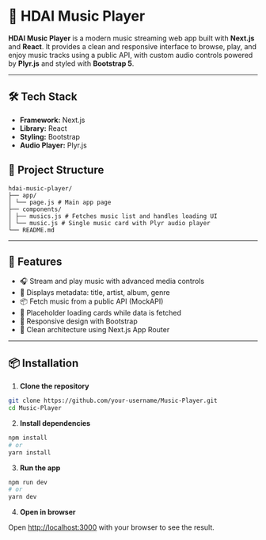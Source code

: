 # 🎵 HDAI Music Player

**HDAI Music Player** is a modern music streaming web app built with **Next.js** and **React**. It provides a clean and responsive interface to browse, play, and enjoy music tracks using a public API, with custom audio controls powered by **Plyr.js** and styled with **Bootstrap 5**.

---

## 🛠️ Tech Stack

- **Framework:** Next.js
- **Library:** React
- **Styling:** Bootstrap
- **Audio Player:** Plyr.js

## 📂 Project Structure

```
hdai-music-player/
├── app/
│ └── page.js # Main app page
├── components/
│ ├── musics.js # Fetches music list and handles loading UI
│ └── music.js # Single music card with Plyr audio player
└── README.md
```

---

## 🧪 Features

- 🎧 Stream and play music with advanced media controls
- 🪪 Displays metadata: title, artist, album, genre
- 📦 Fetch music from a public API (MockAPI)
- 🧩 Placeholder loading cards while data is fetched
- 📱 Responsive design with Bootstrap
- 🧠 Clean architecture using Next.js App Router

---

## 📦 Installation

1. **Clone the repository**

```bash
git clone https://github.com/your-username/Music-Player.git
cd Music-Player
```

2. **Install dependencies**
```bash
npm install
# or
yarn install
```

3. **Run the app**
```bash
npm run dev
# or
yarn dev
```

4.  **Open in browser**

Open [http://localhost:3000](http://localhost:3000) with your browser to see the result.
